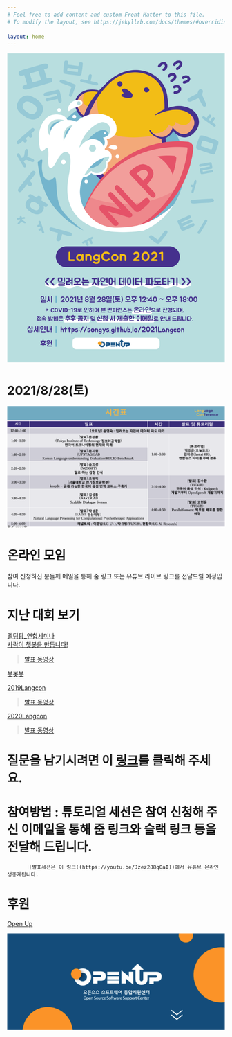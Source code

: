 ```yaml
---
# Feel free to add content and custom Front Matter to this file.
# To modify the layout, see https://jekyllrb.com/docs/themes/#overriding-theme-defaults

layout: home
---
```


                  


<img src="./pic/poster.png" width="800"><BR>



#  2021/8/28(토)                             
                       
     
 <img src="./pic/time.png" width="800"><BR>                     

# 온라인 모임
참여 신청하신 분들께 메일을 통해 줌 링크 또는 유튜브 라이브 링크를 전달드릴 예정입니다.         


# 지난 대회 보기          
[멜팅팡_연합세미나](https://www.onoffmix.com/event/110570)                   
[사람이 챗봇을 만듭니다!](https://www.onoffmix.com/event/124842)            
 >[발표 동영상](https://www.youtube.com/playlist?list=PLqkITFr6P-oRQu0OJCIqHuff-ubbCkWlL)                   

[봇봇봇](https://www.onoffmix.com/event/89407) 

[2019Langcon](https://songys.github.io/2019LangCon/)           
>[발표 동영상](https://www.youtube.com/playlist?list=PLqkITFr6P-oSpBGJY4ZW0hBDW6wd_a8gG)       
              
[2020Langcon](https://songys.github.io/2020LangconOnOff/)    
>[발표 동영상](https://www.youtube.com/playlist?list=PLqkITFr6P-oRTpBB7GZB7zRq70RQ4Brqt)       

# 질문을 남기시려면 이 [링크](https://forms.gle/BjqLLcLKsC4GUPzq6)를 클릭해 주세요.


# 참여방법 : 튜토리얼 세션은 참여 신청해 주신 이메일을 통해 줌 링크와 슬랙 링크 등을 전달해 드립니다.      
           [발표세션은 이 링크((https://youtu.be/Jzez288qOaI))에서 유튜브 온라인 생중계됩니다.

# 후원                       

[Open Up](https://www.oss.kr/oss_intro)            

<img src="./pic/open.png" width="600"><BR>







